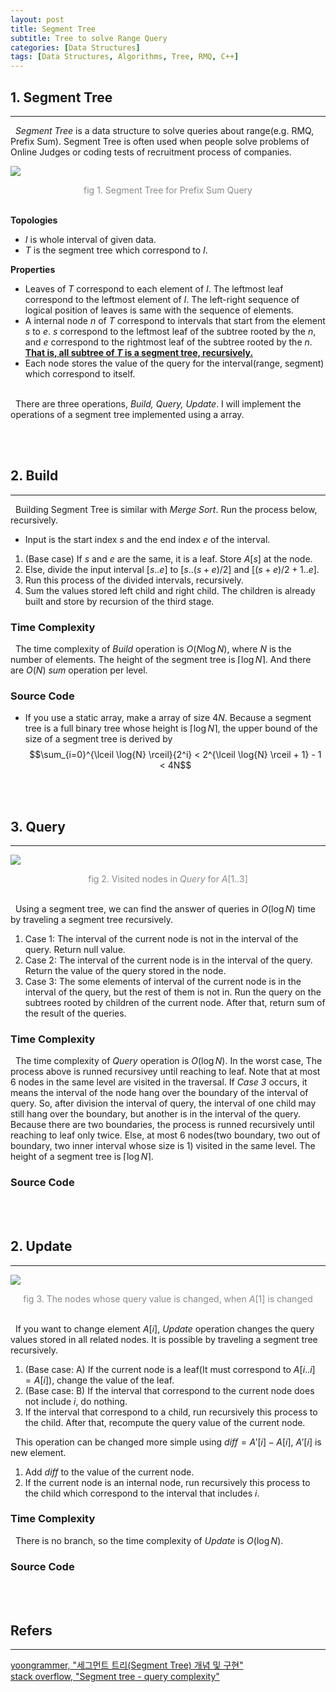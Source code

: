 ```yaml
---
layout: post
title: Segment Tree
subtitle: Tree to solve Range Query
categories: [Data Structures]
tags: [Data Structures, Algorithms, Tree, RMQ, C++]
---
```

## 1. Segment Tree
<hr>
&nbsp;&nbsp;<i>Segment Tree</i> is a data structure to solve queries about range(e.g. RMQ, Prefix Sum). Segment Tree is often used when people solve problems of Online Judges or coding tests of recruitment process of companies.

<img src = "https://user-images.githubusercontent.com/80208196/217886781-a96f3d7e-9d08-4d3d-a8ae-4b8ff142b9a5.png"><center><span style = "opacity:0.5">fig 1. Segment Tree for Prefix Sum Query</span></center><br/>

<b>Topologies</b>

- $I$ is whole interval of given data.
- $T$ is the segment tree which correspond to $I$.

<b>Properties</b>

- Leaves of $T$ correspond to each element of $I$. The leftmost leaf correspond to the leftmost element of $I$. The left-right sequence of logical position of leaves is same with the sequence of elements.
- A internal node $n$ of $T$ correspond to intervals that start from the element $s$ to $e$. $s$ correspond to the leftmost leaf of the subtree rooted by the $n$, and $e$ correspond to the rightmost leaf of the subtree rooted by the $n$. <u><b>That is, all subtree of $T$ is a segment tree, recursively.</b></u>
- Each node stores the value of the query for the interval(range, segment) which correspond to itself.

<br/>
&nbsp;&nbsp;There are three operations, <i>Build, Query, Update</i>. I will implement the operations of a segment tree implemented using a array.

<br/><br/>

## 2. Build
<hr>
&nbsp;&nbsp;Building Segment Tree is similar with <i>Merge Sort</i>. Run the process below, recursively.

- Input is the start index $s$ and the end index $e$ of the interval.
1. (Base case) If $s$ and $e$ are the same, it is a leaf. Store $A[s]$ at the node.
2. Else, divide the input interval $[s..e]$ to $[s..(s+e)/2]$ and $[(s+e)/2+1..e]$.
3. Run this process of the divided intervals, recursively.
4. Sum the values stored left child and right child. The children is already built and store by recursion of the third stage.

### Time Complexity
&nbsp;&nbsp;The time complexity of <i>Build</i> operation is $O(N \log{N})$, where $N$ is the number of elements. The height of the segment tree is $\lceil \log{N} \rceil$. And there are $O(N)$ <i>sum</i> operation per level.

### Source Code

<script src="https://gist.github.com/unsik6/404205df9c6cd43f1d8bd9627b0e45b7.js"></script>

- If you use a static array, make a array of size $4N$. Because a segment tree is a full binary tree whose height is $\lceil \log{N} \rceil$, the upper bound of the size of a segment tree is derived by $$\sum_{i=0}^{\lceil \log{N} \rceil}{2^i} < 2^{\lceil \log{N} \rceil + 1} - 1 < 4N$$

<br/><br/>

## 3. Query
<hr>

<img src = "https://user-images.githubusercontent.com/80208196/217905040-2c0059df-92bf-4959-b952-3c06b46a834d.png"><center><span style = "opacity:0.5">fig 2. Visited nodes in <i>Query</i> for $A[1..3]$</span></center><br/>

&nbsp;&nbsp;Using a segment tree, we can find the answer of queries in $O(\log{N})$ time by traveling a segment tree recursively.

1. Case 1: The interval of the current node is not in the interval of the query. Return null value.
2. Case 2: The interval of the current node is in the interval of the query. Return the value of the query stored in the node.
3. Case 3: The some elements of interval of the current node is in the interval of the query, but the rest of them is not in. Run the query on the subtrees rooted by children of the current node. After that, return sum of the result of the queries.

### Time Complexity
&nbsp;&nbsp;The time complexity of <i>Query</i> operation is $O(\log{N})$. In the worst case, The process above is runned recursivey until reaching to leaf. Note that at most 6 nodes in the same level are visited in the traversal. If <i>Case 3</i> occurs, it means the interval of the node hang over the boundary of the interval of query. So, after division the interval of query, the interval of one child may still hang over the boundary, but another is in the interval of the query. Because there are two boundaries, the process is runned recursively until reaching to leaf only twice. Else, at most 6 nodes(two boundary, two out of boundary, two inner interval whose size is 1) visited in the same level. The height of a segment tree is $\lceil \log{N} \rceil$.

### Source Code

<script src="https://gist.github.com/unsik6/67af4c420b9da2b01f269efd5818c5bc.js"></script>

<br/><br/>

## 2. Update
<hr>

<img src = "https://user-images.githubusercontent.com/80208196/217912410-79b0b3db-ce4f-43c5-aafc-0bfe835ee122.png"><center><span style = "opacity:0.5">fig 3. The nodes whose query value is changed, when $A[1]$ is changed</span></center><br/>

&nbsp;&nbsp;If you want to change element $A[i]$, <i>Update</i> operation changes the query values stored in all related nodes. It is possible by traveling a segment tree recursively.

1. (Base case: A) If the current node is a leaf(It must correspond to $A[i..i]=A[i]$), change the value of the leaf.
2. (Base case: B) If the interval that correspond to the current node does not include $i$, do nothing.
3. If the interval that correspond to a child, run recursively this process to the child. After that, recompute the query value of the current node.

&nbsp;&nbsp;This operation can be changed more simple using $diff = A'[i] - A[i]$, $A'[i]$ is new element.

1. Add $diff$ to the value of the current node.
3. If the current node is an internal node, run recursively this process to the child which correspond to the interval that includes $i$.

### Time Complexity
&nbsp;&nbsp;There is no branch, so the time complexity of <i>Update</i> is $O(\log{N})$.

### Source Code

<script src="https://gist.github.com/unsik6/0a0c04579d93cbda3224f4c3189c556f.js"></script>

<br/><br/>

## Refers
<hr/>
<a href = "https://yoongrammer.tistory.com/103">yoongrammer, "세그먼트 트리(Segment Tree) 개념 및 구현"</a><br/>
<a href = "https://stackoverflow.com/questions/30236813/segment-tree-query-complexity">stack overflow, "Segment tree - query complexity"</a><br/>